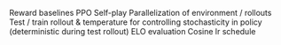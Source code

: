 Reward baselines
PPO
Self-play
Parallelization of environment / rollouts
Test / train rollout & temperature for controlling stochasticity in policy (deterministic during test rollout)
ELO evaluation
Cosine lr schedule